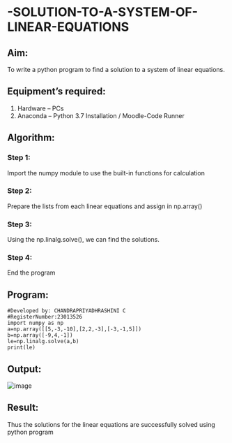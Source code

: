 # -SOLUTION-TO-A-SYSTEM-OF-LINEAR-EQUATIONS
## Aim:
To write a python program to find a solution to a system of linear equations.
## Equipment’s required:
1. 	Hardware – PCs
2. 	Anaconda – Python 3.7 Installation / Moodle-Code Runner
## Algorithm:
### Step 1: 
Import the numpy module to use the built-in functions for calculation
### Step 2: 
Prepare the lists from each linear equations and assign in np.array()
### Step 3: 
Using the np.linalg.solve(), we can find the solutions.
### Step 4: 
End the program
## Program:
```#Program to find the solution for the given linear equations.
#Developed by: CHANDRAPRIYADHRASHINI C
#RegisterNumber:23013526
import numpy as np
a=np.array([[5,-3,-10],[2,2,-3],[-3,-1,5]])
b=np.array([-9,4,-1])
le=np.linalg.solve(a,b)
print(le)

```
## Output:
![image](https://github.com/Bosevennila/-SOLUTION-TO-A-SYSTEM-OF-LINEAR-EQUATIONS/assets/144870486/1a8a6b11-a852-4259-bf6d-9f32a2995e05)



## Result: 
Thus the solutions for the linear equations are successfully solved using python program

